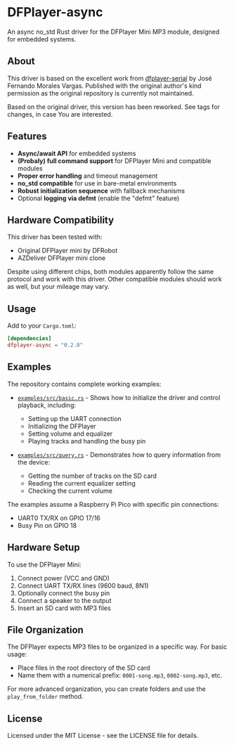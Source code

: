 # DFPlayer-async

An async no_std Rust driver for the DFPlayer Mini MP3 module, designed for embedded systems.

## About

This driver is based on the excellent work from [dfplayer-serial](https://github.com/Laboratorios-Gensokyo/dfplayer-serial) by José Fernando Morales Vargas. Published with the original author's kind permission as the original repository is currently not maintained.

Based on the original driver, this version has been reworked. See tags for changes, in case You are interested.

## Features

- **Async/await API** for embedded systems
- **(Probaly) full command support** for DFPlayer Mini and compatible modules
- **Proper error handling** and timeout management
- **no_std compatible** for use in bare-metal environments
- **Robust initialization sequence** with fallback mechanisms
- Optional **logging via defmt** (enable the "defmt" feature)

## Hardware Compatibility

This driver has been tested with:

- Original DFPlayer mini by DFRobot
- AZDeliver DFPlayer mini clone

Despite using different chips, both modules apparently follow the same protocol and work with this driver. Other compatible modules should work as well, but your mileage may vary.

## Usage

Add to your `Cargo.toml`:

```toml
[dependencies]
dfplayer-async = "0.2.0"
```

## Examples

The repository contains complete working examples:

- [`examples/src/basic.rs`](examples/src/basic.rs) - Shows how to initialize the driver and control playback, including:
  - Setting up the UART connection
  - Initializing the DFPlayer
  - Setting volume and equalizer
  - Playing tracks and handling the busy pin

- [`examples/src/query.rs`](examples/src/query.rs) - Demonstrates how to query information from the device:
  - Getting the number of tracks on the SD card
  - Reading the current equalizer setting
  - Checking the current volume

The examples assume a Raspberry Pi Pico with specific pin connections:

- UART0 TX/RX on GPIO 17/16
- Busy Pin on GPIO 18

## Hardware Setup

To use the DFPlayer Mini:

1. Connect power (VCC and GND)
2. Connect UART TX/RX lines (9600 baud, 8N1)
3. Optionally connect the busy pin
4. Connect a speaker to the output
5. Insert an SD card with MP3 files

## File Organization

The DFPlayer expects MP3 files to be organized in a specific way. For basic usage:

- Place files in the root directory of the SD card
- Name them with a numerical prefix: `0001-song.mp3`, `0002-song.mp3`, etc.

For more advanced organization, you can create folders and use the `play_from_folder` method.

## License

Licensed under the MIT License - see the LICENSE file for details.
